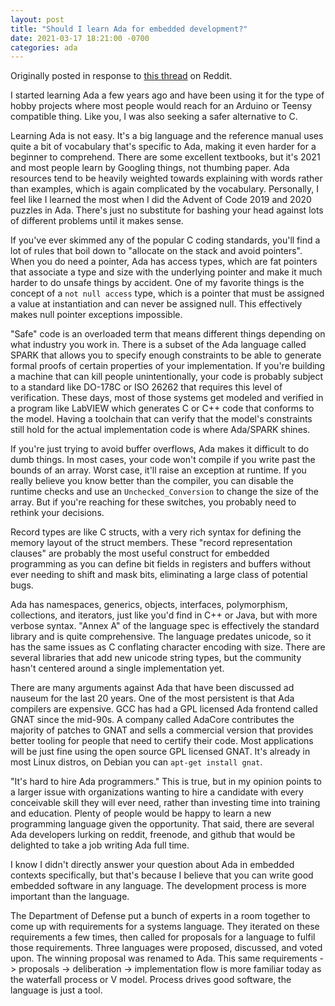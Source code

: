```yaml
---
layout: post
title: "Should I learn Ada for embedded development?"
date: 2021-03-17 18:21:00 -0700
categories: ada
---
```

Originally posted in response to [this thread](https://www.reddit.com/r/embedded/comments/m74b4d/what_is_your_opinion_on_ada_have_you_used_it_for/) on Reddit.

I started learning Ada a few years ago and have been using it for the type of hobby projects where most people would reach for an Arduino or Teensy compatible thing. Like you, I was also seeking a safer alternative to C.

Learning Ada is not easy. It's a big language and the reference manual uses quite a bit of vocabulary that's specific to Ada, making it even harder for a beginner to comprehend. There are some excellent textbooks, but it's 2021 and most people learn by Googling things, not thumbing paper. Ada resources tend to be heavily weighted towards explaining with words rather than examples, which is again complicated by the vocabulary. Personally, I feel like I learned the most when I did the Advent of Code 2019 and 2020 puzzles in Ada. There's just no substitute for bashing your head against lots of different problems until it makes sense.

If you've ever skimmed any of the popular C coding standards, you'll find a lot of rules that boil down to "allocate on the stack and avoid pointers". When you do need a pointer, Ada has access types, which are fat pointers that associate a type and size with the underlying pointer and make it much harder to do unsafe things by accident. One of my favorite things is the concept of a `not null access` type, which is a pointer that must be assigned a value at instantiation and can never be assigned null. This effectively makes null pointer exceptions impossible.

"Safe" code is an overloaded term that means different things depending on what industry you work in. There is a subset of the Ada language called SPARK that allows you to specify enough constraints to be able to generate formal proofs of certain properties of your implementation. If you're building a machine that can kill people unintentionally, your code is probably subject to a standard like DO-178C or ISO 26262 that requires this level of verification. These days, most of those systems get modeled and verified in a program like LabVIEW which generates C or C++ code that conforms to the model. Having a toolchain that can verify that the model's constraints still hold for the actual implementation code is where Ada/SPARK shines.

If you're just trying to avoid buffer overflows, Ada makes it difficult to do dumb things. In most cases, your code won't compile if you write past the bounds of an array. Worst case, it'll raise an exception at runtime. If you really believe you know better than the compiler, you can disable the runtime checks and use an `Unchecked_Conversion` to change the size of the array. But if you're reaching for these switches, you probably need to rethink your decisions.

Record types are like C structs, with a very rich syntax for defining the memory layout of the struct members. These "record representation clauses" are probably the most useful construct for embedded programming as you can define bit fields in registers and buffers without ever needing to shift and mask bits, eliminating a large class of potential bugs.

Ada has namespaces, generics, objects, interfaces, polymorphism, collections, and iterators, just like you'd find in C++ or Java, but with more verbose syntax. "Annex A" of the language spec is effectively the standard library and is quite comprehensive. The language predates unicode, so it has the same issues as C conflating character encoding with size. There are several libraries that add new unicode string types, but the community hasn't centered around a single implementation yet.

There are many arguments against Ada that have been discussed ad nauseum for the last 20 years. One of the most persistent is that Ada compilers are expensive. GCC has had a GPL licensed Ada frontend called GNAT since the mid-90s. A company called AdaCore contributes the majority of patches to GNAT and sells a commercial version that provides better tooling for people that need to certify their code. Most applications will be just fine using the open source GPL licensed GNAT. It's already in most Linux distros, on Debian you can `apt-get install gnat`.

"It's hard to hire Ada programmers." This is true, but in my opinion points to a larger issue with organizations wanting to hire a candidate with every conceivable skill they will ever need, rather than investing time into training and education. Plenty of people would be happy to learn a new programming language given the opportunity. That said, there are several Ada developers lurking on reddit, freenode, and github that would be delighted to take a job writing Ada full time.

I know I didn't directly answer your question about Ada in embedded contexts specifically, but that's because I believe that you can write good embedded software in any language. The development process is more important than the language.

The Department of Defense put a bunch of experts in a room together to come up with requirements for a systems language. They iterated on these requirements a few times, then called for proposals for a language to fulfil those requirements. Three languages were proposed, discussed, and voted upon. The winning proposal was renamed to Ada. This same requirements -> proposals -> deliberation -> implementation flow is more familiar today as the waterfall process or V model. Process drives good software, the language is just a tool.
